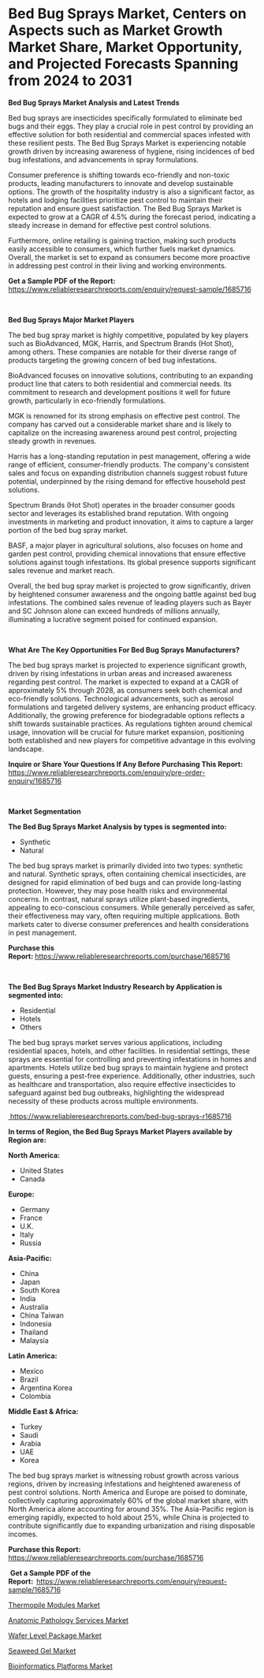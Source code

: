 <p><h1>Bed Bug Sprays Market, Centers on Aspects such as Market Growth Market Share, Market Opportunity, and Projected Forecasts Spanning from 2024 to 2031</h1></p><p><strong>Bed Bug Sprays Market Analysis and Latest Trends</strong></p>
<p><p>Bed bug sprays are insecticides specifically formulated to eliminate bed bugs and their eggs. They play a crucial role in pest control by providing an effective solution for both residential and commercial spaces infested with these resilient pests. The Bed Bug Sprays Market is experiencing notable growth driven by increasing awareness of hygiene, rising incidences of bed bug infestations, and advancements in spray formulations. </p><p>Consumer preference is shifting towards eco-friendly and non-toxic products, leading manufacturers to innovate and develop sustainable options. The growth of the hospitality industry is also a significant factor, as hotels and lodging facilities prioritize pest control to maintain their reputation and ensure guest satisfaction. The Bed Bug Sprays Market is expected to grow at a CAGR of 4.5% during the forecast period, indicating a steady increase in demand for effective pest control solutions.</p><p>Furthermore, online retailing is gaining traction, making such products easily accessible to consumers, which further fuels market dynamics. Overall, the market is set to expand as consumers become more proactive in addressing pest control in their living and working environments.</p></p>
<p><strong>Get a Sample PDF of the Report:&nbsp;</strong> <a href="https://www.reliableresearchreports.com/enquiry/request-sample/1685716?utm_campaign=13&utm_medium=2&utm_source=Github&utm_content=ia&utm_term=06102024&utm_id=bed-bug-sprays">https://www.reliableresearchreports.com/enquiry/request-sample/1685716</a></p>
<p>&nbsp;</p>
<p><strong>Bed Bug Sprays Major Market Players</strong></p>
<p><p>The bed bug spray market is highly competitive, populated by key players such as BioAdvanced, MGK, Harris, and Spectrum Brands (Hot Shot), among others. These companies are notable for their diverse range of products targeting the growing concern of bed bug infestations.</p><p>BioAdvanced focuses on innovative solutions, contributing to an expanding product line that caters to both residential and commercial needs. Its commitment to research and development positions it well for future growth, particularly in eco-friendly formulations.</p><p>MGK is renowned for its strong emphasis on effective pest control. The company has carved out a considerable market share and is likely to capitalize on the increasing awareness around pest control, projecting steady growth in revenues.</p><p>Harris has a long-standing reputation in pest management, offering a wide range of efficient, consumer-friendly products. The company's consistent sales and focus on expanding distribution channels suggest robust future potential, underpinned by the rising demand for effective household pest solutions.</p><p>Spectrum Brands (Hot Shot) operates in the broader consumer goods sector and leverages its established brand reputation. With ongoing investments in marketing and product innovation, it aims to capture a larger portion of the bed bug spray market.</p><p>BASF, a major player in agricultural solutions, also focuses on home and garden pest control, providing chemical innovations that ensure effective solutions against tough infestations. Its global presence supports significant sales revenue and market reach.</p><p>Overall, the bed bug spray market is projected to grow significantly, driven by heightened consumer awareness and the ongoing battle against bed bug infestations. The combined sales revenue of leading players such as Bayer and SC Johnson alone can exceed hundreds of millions annually, illuminating a lucrative segment poised for continued expansion.</p></p>
<p>&nbsp;</p>
<p><strong>What Are The Key Opportunities For Bed Bug Sprays Manufacturers?</strong></p>
<p><p>The bed bug sprays market is projected to experience significant growth, driven by rising infestations in urban areas and increased awareness regarding pest control. The market is expected to expand at a CAGR of approximately 5% through 2028, as consumers seek both chemical and eco-friendly solutions. Technological advancements, such as aerosol formulations and targeted delivery systems, are enhancing product efficacy. Additionally, the growing preference for biodegradable options reflects a shift towards sustainable practices. As regulations tighten around chemical usage, innovation will be crucial for future market expansion, positioning both established and new players for competitive advantage in this evolving landscape.</p></p>
<p><strong>Inquire or Share Your Questions If Any Before Purchasing This Report:</strong> <a href="https://www.reliableresearchreports.com/enquiry/pre-order-enquiry/1685716?utm_campaign=13&utm_medium=2&utm_source=Github&utm_content=ia&utm_term=06102024&utm_id=bed-bug-sprays">https://www.reliableresearchreports.com/enquiry/pre-order-enquiry/1685716</a></p>
<p>&nbsp;</p>
<p><strong>Market Segmentation</strong></p>
<p><strong>The Bed Bug Sprays Market Analysis by types is segmented into:</strong></p>
<p><ul><li>Synthetic</li><li>Natural</li></ul></p>
<p><p>The bed bug sprays market is primarily divided into two types: synthetic and natural. Synthetic sprays, often containing chemical insecticides, are designed for rapid elimination of bed bugs and can provide long-lasting protection. However, they may pose health risks and environmental concerns. In contrast, natural sprays utilize plant-based ingredients, appealing to eco-conscious consumers. While generally perceived as safer, their effectiveness may vary, often requiring multiple applications. Both markets cater to diverse consumer preferences and health considerations in pest management.</p></p>
<p><strong>Purchase this Report:&nbsp;</strong><a href="https://www.reliableresearchreports.com/purchase/1685716?utm_campaign=13&utm_medium=2&utm_source=Github&utm_content=ia&utm_term=06102024&utm_id=bed-bug-sprays">https://www.reliableresearchreports.com/purchase/1685716</a></p>
<p>&nbsp;</p>
<p><strong>The Bed Bug Sprays Market Industry Research by Application is segmented into:</strong></p>
<p><ul><li>Residential</li><li>Hotels</li><li>Others</li></ul></p>
<p><p>The bed bug sprays market serves various applications, including residential spaces, hotels, and other facilities. In residential settings, these sprays are essential for controlling and preventing infestations in homes and apartments. Hotels utilize bed bug sprays to maintain hygiene and protect guests, ensuring a pest-free experience. Additionally, other industries, such as healthcare and transportation, also require effective insecticides to safeguard against bed bug outbreaks, highlighting the widespread necessity of these products across multiple environments.</p></p>
<p><a href="https://www.reliableresearchreports.com/bed-bug-sprays-r1685716?utm_campaign=13&utm_medium=2&utm_source=Github&utm_content=ia&utm_term=06102024&utm_id=bed-bug-sprays">&nbsp;https://www.reliableresearchreports.com/bed-bug-sprays-r1685716</a></p>
<p><strong>In terms of Region, the Bed Bug Sprays Market Players available by Region are:</strong></p>
<p>
    <p> <strong> North America: </strong>
        <ul>
            <li>United States</li>
            <li>Canada</li>
        </ul>
        </p> 
    <p> <strong> Europe: </strong>
        <ul>
            <li>Germany</li>
            <li>France</li>
            <li>U.K.</li>
            <li>Italy</li>
            <li>Russia</li>
        </ul>
        </p> 
    <p> <strong> Asia-Pacific: </strong>
        <ul>
            <li>China</li>
            <li>Japan</li>
            <li>South Korea</li>
            <li>India</li>
            <li>Australia</li>
            <li>China Taiwan</li>
            <li>Indonesia</li>
            <li>Thailand</li>
            <li>Malaysia</li>
        </ul>
        </p> 
    <p> <strong> Latin America: </strong>
        <ul>
            <li>Mexico</li>
            <li>Brazil</li>
            <li>Argentina Korea</li>
            <li>Colombia</li>
        </ul>
        </p> 
    <p> <strong> Middle East & Africa: </strong>
        <ul>
            <li>Turkey</li>
            <li>Saudi</li>
            <li>Arabia</li>
            <li>UAE</li>
            <li>Korea</li>
        </ul>
    </p>
    </p>
<p><p>The bed bug sprays market is witnessing robust growth across various regions, driven by increasing infestations and heightened awareness of pest control solutions. North America and Europe are poised to dominate, collectively capturing approximately 60% of the global market share, with North America alone accounting for around 35%. The Asia-Pacific region is emerging rapidly, expected to hold about 25%, while China is projected to contribute significantly due to expanding urbanization and rising disposable incomes.</p></p>
<p><strong>Purchase this Report: </strong><a href="https://www.reliableresearchreports.com/purchase/1685716?utm_campaign=13&utm_medium=2&utm_source=Github&utm_content=ia&utm_term=06102024&utm_id=bed-bug-sprays">https://www.reliableresearchreports.com/purchase/1685716</a></p>
<p>&nbsp;<strong>Get a Sample PDF of the Report:&nbsp;&nbsp;</strong><a href="https://www.reliableresearchreports.com/enquiry/request-sample/1685716?utm_campaign=13&utm_medium=2&utm_source=Github&utm_content=ia&utm_term=06102024&utm_id=bed-bug-sprays">https://www.reliableresearchreports.com/enquiry/request-sample/1685716</a></p>
<p><strong></strong></p>
<p><p><a href="https://issuu.com/reportprime-2/docs/thermopile-modules-market-size-2030_5091c790a35788?utm_campaign=13&utm_medium=2&utm_source=Github&utm_content=ia&utm_term=06102024&utm_id=bed-bug-sprays">Thermopile Modules Market</a></p><p><a href="https://github.com/MarciaRunte/Market-Research-Report-List-1/blob/main/anatomic-pathology-services-market.md?utm_campaign=13&utm_medium=2&utm_source=Github&utm_content=ia&utm_term=06102024&utm_id=bed-bug-sprays">Anatomic Pathology Services Market</a></p><p><a href="https://www.linkedin.com/pulse/global-wafer-level-package-market-status-2024-2031-forecast-v5lke?utm_campaign=13&utm_medium=2&utm_source=Github&utm_content=ia&utm_term=06102024&utm_id=bed-bug-sprays">Wafer Level Package Market</a></p><p><a href="https://github.com/MariaWashington76/Market-Research-Report-List-1/blob/main/seaweed-gel-market.md?utm_campaign=13&utm_medium=2&utm_source=Github&utm_content=ia&utm_term=06102024&utm_id=bed-bug-sprays">Seaweed Gel Market</a></p><p><a href="https://www.linkedin.com/pulse/bioinformatics-platforms-revenue-growth-report-2024-2031-dhvje?utm_campaign=13&utm_medium=2&utm_source=Github&utm_content=ia&utm_term=06102024&utm_id=bed-bug-sprays">Bioinformatics Platforms Market</a></p></p>